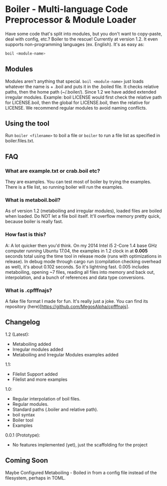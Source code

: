 # Boiler - Multi-language Code Preprocessor &amp; Module Loader
Have some code that's split into modules, but you don't want to copy-paste, deal with config, etc.?
Boiler to the rescue! Currently at version 1.2. It even supports non-programming languages (ex. English). It's as easy as:
```bash
boil <module-name>
```

## Modules
Modules aren't anything that special. ```boil <module-name>``` just loads whatever the name is + .boil and puts it in the 
.boiled file. It checks relative paths, then the home path (~/.boiler/). Since 1.2 we have added extended irregular 
modules. Example: boil LICENSE would first check the relative path for LICENSE.boil, then the global for LICENSE.boil, 
then the relative for LICENSE. We recommend regular modules to avoid naming conflicts.

## Using the tool
Run ```boiler <filename>``` to boil a file or ```boiler``` to run a file list as specified in boiler.files.txt.

## FAQ
### What are example.txt or crab.boil etc?
They are examples. You can test most of boiler by trying the examples. There is a file list, so running boiler will run
the examples.
### What is metaboil.boil?
As of version 1.2 (metaboiling and irregular modules), loaded files are boiled when loaded. Do NOT let a file boil itself. It'll overflow memory pretty quick, because boiler is really fast.
### How fast is this?
A: A lot quicker then you'd think. On my 2014 Intel i5 2-Core 1.4 base GHz computer running Ubuntu 17.04, the examples in 1.2 clock in at **0.005** seconds total using the time tool in release mode (runs with optimizations in release). In debug mode through cargo run (compilation checking overhead as well), it's about 0.102 seconds. So it's lightning fast. 0.005 includes metaboiling, opening ~7 files, reading all files into memory and back out, interpolation, and a bunch of references and data type conversions.
### What is .cpfffnajs?
A fake file format I made for fun. It's really just a joke. You can find its repository (here)[https://github.com/MegosAlpha/cpfffnajs].

## Changelog
1.2 (Latest):
- Metaboiling added
- Irregular modules added
- Metaboiling and Irregular Modules examples added

1.1:
- Filelist Support added
- Filelist and more examples

1.0:
- Regular interpolation of boil files.
- Regular modules.
- Standard paths (.boiler and relative path).
- boil syntax
- Boiler tool
- Examples

0.0.1 (Prototype):
- No features implemented (yet), just the scaffolding for the project

## Coming Soon
Maybe Configured Metaboiling - Boiled in from a config file instead of the filesystem, perhaps in TOML.